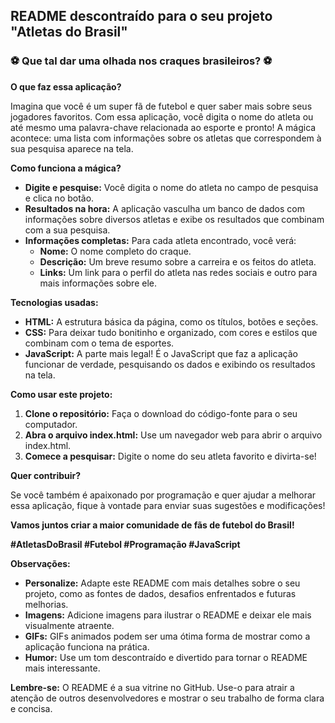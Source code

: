 ## **README descontraído para o seu projeto "Atletas do Brasil"**

### **⚽️ Que tal dar uma olhada nos craques brasileiros? ⚽️**

**O que faz essa aplicação?**

Imagina que você é um super fã de futebol e quer saber mais sobre seus jogadores favoritos. Com essa aplicação, você digita o nome do atleta ou até mesmo uma palavra-chave relacionada ao esporte e pronto! A mágica acontece: uma lista com informações sobre os atletas que correspondem à sua pesquisa aparece na tela.

**Como funciona a mágica?**

* **Digite e pesquise:** Você digita o nome do atleta no campo de pesquisa e clica no botão.
* **Resultados na hora:** A aplicação vasculha um banco de dados com informações sobre diversos atletas e exibe os resultados que combinam com a sua pesquisa.
* **Informações completas:** Para cada atleta encontrado, você verá:
    * **Nome:** O nome completo do craque.
    * **Descrição:** Um breve resumo sobre a carreira e os feitos do atleta.
    * **Links:** Um link para o perfil do atleta nas redes sociais e outro para mais informações sobre ele.

**Tecnologias usadas:**

* **HTML:** A estrutura básica da página, como os títulos, botões e seções.
* **CSS:** Para deixar tudo bonitinho e organizado, com cores e estilos que combinam com o tema de esportes.
* **JavaScript:** A parte mais legal! É o JavaScript que faz a aplicação funcionar de verdade, pesquisando os dados e exibindo os resultados na tela.

**Como usar este projeto:**

1. **Clone o repositório:** Faça o download do código-fonte para o seu computador.
2. **Abra o arquivo index.html:** Use um navegador web para abrir o arquivo index.html.
3. **Comece a pesquisar:** Digite o nome do seu atleta favorito e divirta-se!

**Quer contribuir?**

Se você também é apaixonado por programação e quer ajudar a melhorar essa aplicação, fique à vontade para enviar suas sugestões e modificações! 

**Vamos juntos criar a maior comunidade de fãs de futebol do Brasil!** 

**#AtletasDoBrasil #Futebol #Programação #JavaScript**

**Observações:**

* **Personalize:** Adapte este README com mais detalhes sobre o seu projeto, como as fontes de dados, desafios enfrentados e futuras melhorias.
* **Imagens:** Adicione imagens para ilustrar o README e deixar ele mais visualmente atraente.
* **GIFs:** GIFs animados podem ser uma ótima forma de mostrar como a aplicação funciona na prática.
* **Humor:** Use um tom descontraído e divertido para tornar o README mais interessante.

**Lembre-se:** O README é a sua vitrine no GitHub. Use-o para atrair a atenção de outros desenvolvedores e mostrar o seu trabalho de forma clara e concisa.